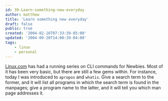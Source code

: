 ```yaml
---
id: 39-Learn-something-new-everyday
author: matthew
title: 'Learn something new everyday'
draft: false
public: true
created: '2004-02-16T07:33:39-05:00'
updated: '2004-09-20T14:00:39-04:00'
tags:
    - linux
    - personal
---
```

[Linux.com](http://www.linux.com) has had a running series on CLI commands for Newbies. Most of it has been very basic, but there are still a few gems within. For instance, today I was introduced to `apropos` and `whatis`. Give a search term to the former, and it will list all programs in which the search term is found in the manpages; give a program name to the latter, and it will tell you which man page addresses it.
